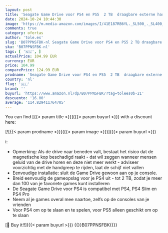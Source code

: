 ```yaml
---
layout: post
title: 'Seagate Game Drive voor PS4 en PS5  2 TB  draagbare externe harde schijf  compatibel met PS4 en PS5  STGD2000200 '
date: 2024-10-24 10:44:30
image: 'https://m.media-amazon.com/images/I/41E187RB6YL._SL500_._SL400_.jpg'
comments: true
category: ofertas
author: 'tole.es'
slug: 'B07PPNSFBK-nl Seagate Game Drive voor PS4 en PS5 2 TB draagbare externe...'
sku: 'B07PPNSFBK-nl'
tags: [ '🇳🇱', ]
actualPrice: 104.99 EUR
currency: EUR
price: 104.99
comparePrice: 124.99 EUR
prodname: 'Seagate Game Drive voor PS4 en PS5  2 TB  draagbare externe harde schijf  compatibel met PS4 en PS5  STGD2000200 '
country: 'nl'
flag: '🇳🇱'
brand: ''
buyurl: 'https://www.amazon.nl/dp/B07PPNSFBK/?tag=tolees0b-21'
descuento: '16.00'
average: '114.829411764705'
---
```


You can find [{{< param title >}}]({{< param buyurl >}}) with a discount here:

[![{{< param prodname >}}]({{< param image >}})]({{< param buyurl >}})

ℹ️:

- Opmerking: Als de drive naar beneden valt, bestaat het risico dat de magnetische kop beschadigd raakt - dat wil zeggen wanneer mensen geluid van de drive horen en deze niet meer werkt - adviseer voorzichtig met de handgreep te rijden, laat de schijf niet vallen
- Eenvoudige installatie: sluit de Game Drive gewoon aan op je console.
- Breid eenvoudig de gameopslag voor je PS4 uit - tot 2 TB, zodat je meer dan 100 van je favoriete games kunt installeren
- De Seagate Game Drive voor PS4 is compatibel met PS4, PS4 Slim en PS4 Pro
- Neem al je games overal mee naartoe, zelfs op de consoles van je vrienden
- Voor PS4 om op te slaan en te spelen, voor PS5 alleen geschikt om op te slaan

[🛒 Buy it!!]({{< param buyurl >}})
{{<world>}}B07PPNSFBK{{</world>}}

